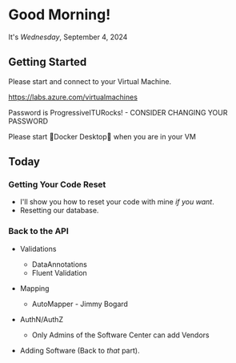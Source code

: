 # Good Morning!
It's *Wednesday*, September 4, 2024

## Getting Started
Please start and connect to your Virtual Machine.

https://labs.azure.com/virtualmachines

Password is ProgressiveITURocks! - CONSIDER CHANGING YOUR PASSWORD

Please start 🐳Docker Desktop🐳 when you are in your VM

## Today

### Getting Your Code Reset
- I'll show you how to reset your code with mine *if you want*.
- Resetting our database.

### Back to the API

- Validations
    - DataAnnotations
    - Fluent Validation

- Mapping
    - AutoMapper - Jimmy Bogard 
- AuthN/AuthZ
    - Only Admins of the Software Center can add Vendors

- Adding Software (Back to *that* part).

